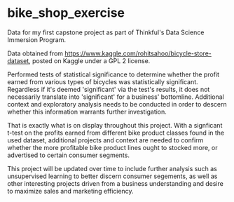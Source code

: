 # bike_shop_exercise
Data for my first capstone project as part of Thinkful's Data Science Immersion Program.

Data obtained from https://www.kaggle.com/rohitsahoo/bicycle-store-dataset, posted on Kaggle under a GPL 2 license.

Performed tests of statistical significance to determine whether the profit earned from various types of bicycles was statistically significant. Regardless if it's deemed 'significant' via the test's results, it does not necessarily translate into 'significant' for a business' bottomline. Additional context and exploratory analysis needs to be conducted in order to descern whether this information warrants further investigation.

That is exactly what is on display throughout this project. With a signficant t-test on the profits earned from different bike product classes found in the used dataset, additional projects and context are needed to confirm whether the more profitable bike product lines ought to stocked more, or advertised to certain consumer segments.

This project will be updated over time to include further analysis such as unsupervised learning to better discern consumer segements, as well as other interesting projects driven from a business understanding and desire to maximize sales and marketing efficiency.
